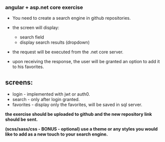 ### angular + asp.net core exercise ###

* You need to create a search engine in github repositories.
* the screen will display:
  - search field
  - display search results (dropdown)

* the request will be executed from the .net core server.

* upon receiving the response, the user will be granted an option to add it to his favorites.

## screens:
  - login - implemented with jwt or auth0.
  - search - only after login granted.
  - favorites - display only the favorites, will be saved in sql server.

**the exercise should be uploaded to github and the new repository link should be sent.** 

**(scss/sass/css - BONUS - optional) use a theme or any styles you would like to add as a new touch to your search engine.**
 
